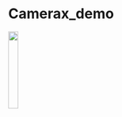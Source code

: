 # Camerax_demo

<img src="https://user-images.githubusercontent.com/47648982/146653148-4ef3e69f-41fe-46d5-9b15-2bd8d03157a4.png" width="20%" style="max-width:40%;"/>
